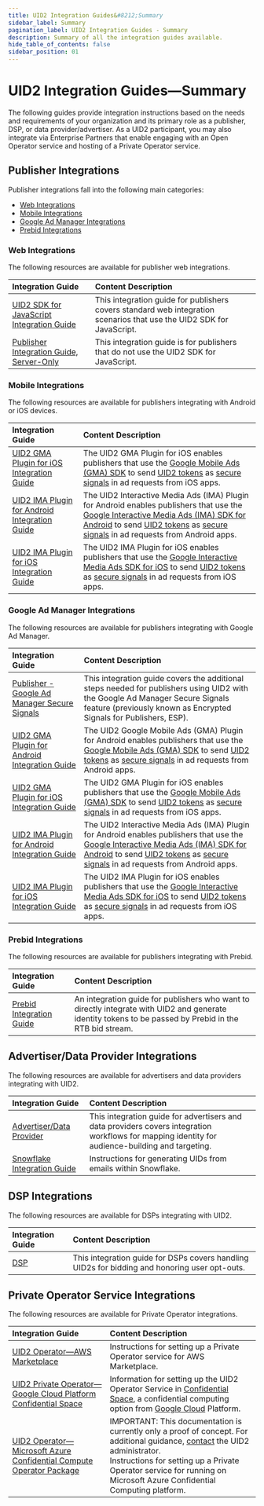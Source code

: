 ```yaml
---
title: UID2 Integration Guides&#8212;Summary
sidebar_label: Summary
pagination_label: UID2 Integration Guides - Summary
description: Summary of all the integration guides available.
hide_table_of_contents: false
sidebar_position: 01
---
```


# UID2 Integration Guides&#8212;Summary

The following guides provide integration instructions based on the needs and requirements of your organization and its primary role as a publisher, DSP, or data provider/advertiser. As a UID2 participant, you may also integrate via Enterprise Partners that enable engaging with an Open Operator service and hosting of a Private Operator service. 

## Publisher Integrations

Publisher integrations fall into the following main categories:

- [Web Integrations](#web-integrations)
- [Mobile Integrations](#mobile-integrations)
- [Google Ad Manager Integrations](#google-ad-manager-integrations)
- [Prebid Integrations](#prebid-integrations)

### Web Integrations

The following resources are available for publisher web integrations.

| Integration Guide |  Content Description |
| :--- | :--- |
| [UID2 SDK for JavaScript Integration Guide](publisher-client-side.md) | This integration guide for publishers covers standard web integration scenarios that use the UID2 SDK for JavaScript. |
| [Publisher Integration Guide, Server-Only](custom-publisher-integration.md) | This integration guide is for publishers that do not use the UID2 SDK for JavaScript. |

### Mobile Integrations

The following resources are available for publishers integrating with Android or iOS devices.

| Integration Guide |  Content Description |
| :--- | :--- |
| [UID2 GMA Plugin for iOS Integration Guide](mobile-plugin-gma-ios.md) | The UID2 GMA Plugin for iOS enables publishers that use the [Google Mobile Ads (GMA) SDK](https://developers.google.com/ad-manager/mobile-ads-sdk) to send [UID2 tokens](../ref-info/glossary-uid.md#gl-uid2-token) as [secure signals](https://support.google.com/admob/answer/11556288) in ad requests from iOS apps. |
| [UID2 IMA Plugin for Android Integration Guide](mobile-plugin-ima-android.md) | The UID2 Interactive Media Ads (IMA) Plugin for Android enables publishers that use the [Google Interactive Media Ads (IMA) SDK for Android](https://developers.google.com/interactive-media-ads/docs/sdks/android/client-side) to send [UID2 tokens](../ref-info/glossary-uid.md#gl-uid2-token) as [secure signals](https://support.google.com/admob/answer/11556288) in ad requests from Android apps. |
| [UID2 IMA Plugin for iOS Integration Guide](mobile-plugin-ima-ios.md) | The UID2 IMA Plugin for iOS enables publishers that use the [Google Interactive Media Ads SDK for iOS](https://developers.google.com/interactive-media-ads/docs/sdks/ios/client-side) to send [UID2 tokens](../ref-info/glossary-uid.md#gl-uid2-token) as [secure signals](https://support.google.com/admob/answer/11556288) in ad requests from iOS apps. |

### Google Ad Manager Integrations

The following resources are available for publishers integrating with Google Ad Manager.

| Integration Guide |  Content Description |
| :--- | :--- |
| [Publisher - Google Ad Manager Secure Signals](google-ss-integration.md) | This integration guide covers the additional steps needed for publishers using UID2 with the Google Ad Manager Secure Signals feature (previously known as Encrypted Signals for Publishers, ESP). |
| [UID2 GMA Plugin for Android Integration Guide](mobile-plugin-gma-android.md) | The UID2 Google Mobile Ads (GMA) Plugin for Android enables publishers that use the [Google Mobile Ads (GMA) SDK](https://developers.google.com/ad-manager/mobile-ads-sdk) to send [UID2 tokens](../ref-info/glossary-uid.md#gl-uid2-token) as [secure signals](https://support.google.com/admob/answer/11556288) in ad requests from Android apps. |
| [UID2 GMA Plugin for iOS Integration Guide](mobile-plugin-gma-ios.md) | The UID2 GMA Plugin for iOS enables publishers that use the [Google Mobile Ads (GMA) SDK](https://developers.google.com/ad-manager/mobile-ads-sdk) to send [UID2 tokens](../ref-info/glossary-uid.md#gl-uid2-token) as [secure signals](https://support.google.com/admob/answer/11556288) in ad requests from iOS apps. |
| [UID2 IMA Plugin for Android Integration Guide](mobile-plugin-ima-android.md) | The UID2 Interactive Media Ads (IMA) Plugin for Android enables publishers that use the [Google Interactive Media Ads (IMA) SDK for Android](https://developers.google.com/interactive-media-ads/docs/sdks/android/client-side) to send [UID2 tokens](../ref-info/glossary-uid.md#gl-uid2-token) as [secure signals](https://support.google.com/admob/answer/11556288) in ad requests from Android apps. |
| [UID2 IMA Plugin for iOS Integration Guide](mobile-plugin-ima-ios.md) | The UID2 IMA Plugin for iOS enables publishers that use the [Google Interactive Media Ads SDK for iOS](https://developers.google.com/interactive-media-ads/docs/sdks/ios/client-side) to send [UID2 tokens](../ref-info/glossary-uid.md#gl-uid2-token) as [secure signals](https://support.google.com/admob/answer/11556288) in ad requests from iOS apps. |

### Prebid Integrations

The following resources are available for publishers integrating with Prebid.

| Integration Guide |  Content Description |
| :--- | :--- |
| [Prebid Integration Guide](integration-prebid.md) | An integration guide for publishers who want to directly integrate with UID2 and generate identity tokens to be passed by Prebid in the RTB bid stream. |

## Advertiser/Data Provider Integrations

The following resources are available for advertisers and data providers integrating with UID2.

| Integration Guide |  Content Description |
| :--- | :--- |
| [Advertiser/Data Provider](advertiser-dataprovider-guide.md) | This integration guide for advertisers and data providers covers integration workflows for mapping identity for audience-building and targeting. |
| [Snowflake Integration Guide](snowflake_integration.md) | Instructions for generating UIDs from emails within Snowflake. |

## DSP Integrations

The following resources are available for DSPs integrating with UID2.

| Integration Guide |  Content Description |
| :--- | :--- |
| [DSP](dsp-guide.md) | This integration guide for DSPs covers handling UID2s for bidding and honoring user opt-outs. |

## Private Operator Service Integrations

The following resources are available for Private Operator integrations.
 
| Integration Guide |  Content Description |
| :--- | :--- |
| [UID2 Operator&#8212;AWS Marketplace](operator-guide-aws-marketplace.md) | Instructions for setting up a Private Operator service for AWS Marketplace. |
| [UID2 Private Operator&#8212;Google Cloud Platform Confidential Space](operator-private-gcp-confidential-space.md) | Information for setting up the UID2 Operator Service in [Confidential Space](https://cloud.google.com/confidential-computing#confidential-space), a confidential computing option from [Google Cloud](https://cloud.google.com/docs/overview/) Platform. |
| [UID2 Operator&#8212;Microsoft Azure Confidential Compute Operator Package](operator-guide-azure-enclave.md) | IMPORTANT: This documentation is currently only a proof of concept. For additional guidance, [contact](../getting-started/gs-account-setup.md#contact-info) the UID2 administrator.<br/>Instructions for setting up a Private Operator service for running on Microsoft Azure Confidential Computing platform.  |
